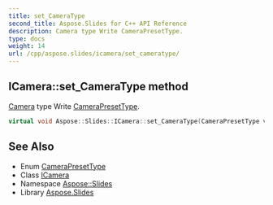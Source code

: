 ```yaml
---
title: set_CameraType
second_title: Aspose.Slides for C++ API Reference
description: Camera type Write CameraPresetType.
type: docs
weight: 14
url: /cpp/aspose.slides/icamera/set_cameratype/
---
```

## ICamera::set_CameraType method


[Camera](../../camera/) type Write [CameraPresetType](../../camerapresettype/).

```cpp
virtual void Aspose::Slides::ICamera::set_CameraType(CameraPresetType value)=0
```

## See Also

* Enum [CameraPresetType](../../camerapresettype/)
* Class [ICamera](../)
* Namespace [Aspose::Slides](../../)
* Library [Aspose.Slides](../../../)
